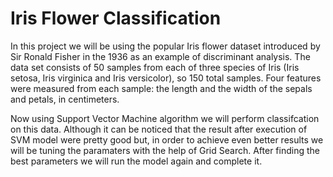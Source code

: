 # Iris Flower Classification
In this project we will be using the popular Iris flower dataset introduced by Sir Ronald Fisher in the 1936 as an example of discriminant analysis.
The data set consists of 50 samples from each of three species of Iris (Iris setosa, Iris virginica and Iris versicolor), so 150 total samples. Four features were measured from each sample: the length and the width of the sepals and petals, in centimeters.

Now using Support Vector Machine algorithm we will perform classifcation on this data. Although it can be noticed that the result after execution of SVM model were pretty good but, in order to achieve even better results we will be tuning the paramaters with the help of Grid Search.
After finding the best parameters we will run the model again and complete it.
